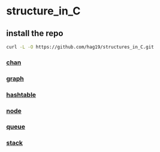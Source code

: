# structure_in_C
## install the repo 
```bash
curl -L -O https://github.com/hag19/structures_in_C.git
```


### [chan](chan)

### [graph](graph)
### [hashtable](hashtable)
### [node](node)
### [queue](queue)
### [stack](stack)


